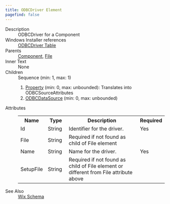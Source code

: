 ```yaml
---
title: ODBCDriver Element
pagefind: false
---
```

<dl>
  <dt>Description</dt>
  <dd>                 ODBCDriver for a Component             </dd>
  <dt>Windows Installer references</dt>
  <dd>
    <a href="http://msdn.microsoft.com/library/aa370547.aspx" target="_blank">ODBCDriver Table</a>
  </dd>
  <dt>Parents</dt>
  <dd>
    <a href="../component/">Component</a>, <a href="../file/">File</a></dd>
  <dt>Inner Text</dt>
  <dd>None</dd>
  <dt>Children</dt>
  <dd>Sequence (min: 1, max: 1)<ol><li><a href="../property/">Property</a> (min: 0, max: unbounded): Translates into ODBCSourceAttributes</li><li><a href="../odbcdatasource/">ODBCDataSource</a> (min: 0, max: unbounded)</li></ol></dd>
  <dt>Attributes</dt>
  <dd>
    <table cellspacing="0" cellpadding="0" class="schema">
      <tr>
        <th width="15%">Name</th>
        <th width="15%">Type</th>
        <th width="65%">Description</th>
        <th width="15%">Required</th>
      </tr>
      <tr>
        <td>Id</td>
        <td>String</td>
        <td>Identifier for the driver.</td>
        <td>Yes</td>
      </tr>
      <tr>
        <td>File</td>
        <td>String</td>
        <td>Required if not found as child of File element</td>
        <td>&nbsp;</td>
      </tr>
      <tr>
        <td>Name</td>
        <td>String</td>
        <td>Name for the driver.</td>
        <td>Yes</td>
      </tr>
      <tr>
        <td>SetupFile</td>
        <td>String</td>
        <td>Required if not found as child of File element or different from File attribute above</td>
        <td>&nbsp;</td>
      </tr>
    </table>
  </dd>
  <dt>See Also</dt>
  <dd>
    <a href="../">Wix Schema</a>
  </dd>
</dl>
